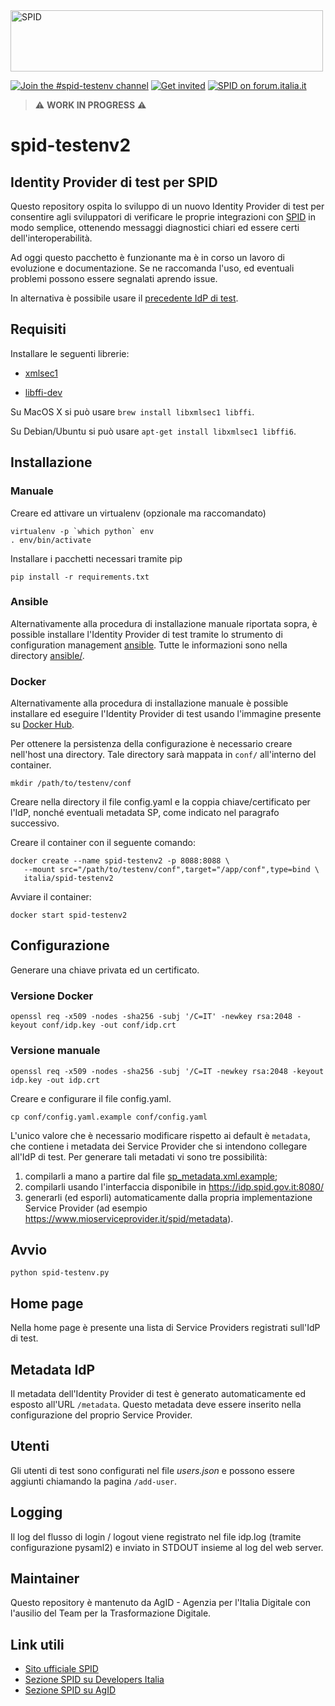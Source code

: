 <img src="https://github.com/italia/spid-graphics/blob/master/spid-logos/spid-logo-b-lb.png" alt="SPID" data-canonical-src="https://github.com/italia/spid-graphics/blob/master/spid-logos/spid-logo-b-lb.png" width="500" height="98" />

[![Join the #spid-testenv channel](https://img.shields.io/badge/Slack%20channel-%23spid--testenv-blue.svg?logo=slack)](https://developersitalia.slack.com/messages/C7ESTMQDQ)
[![Get invited](https://slack.developers.italia.it/badge.svg)](https://slack.developers.italia.it/)
[![SPID on forum.italia.it](https://img.shields.io/badge/Forum-SPID-blue.svg)](https://forum.italia.it/c/spid)

> ⚠️ **WORK IN PROGRESS** ⚠️

# spid-testenv2

## Identity Provider di test per SPID

Questo repository ospita lo sviluppo di un nuovo Identity Provider di test per consentire agli sviluppatori di verificare le proprie integrazioni con [SPID](https://www.spid.gov.it) in modo semplice, ottenendo messaggi diagnostici chiari ed essere certi dell'interoperabilità.

Ad oggi questo pacchetto è funzionante ma è in corso un lavoro di evoluzione e documentazione. Se ne raccomanda l'uso, ed eventuali problemi possono essere segnalati aprendo issue.

In alternativa è possibile usare il [precedente IdP di test](https://github.com/italia/spid-testenv).

## Requisiti

Installare le seguenti librerie:

* [xmlsec1](http://www.aleksey.com/xmlsec/)

* [libffi-dev](http://sourceware.org/libffi/)

Su MacOS X si può usare `brew install libxmlsec1 libffi`.

Su Debian/Ubuntu si può usare `apt-get install libxmlsec1 libffi6`.

## Installazione

### Manuale

Creare ed attivare un virtualenv (opzionale ma raccomandato)

```
virtualenv -p `which python` env
. env/bin/activate
```

Installare i pacchetti necessari tramite pip

```
pip install -r requirements.txt
```

### Ansible

Alternativamente alla procedura di installazione manuale riportata sopra, è possible installare l'Identity Provider di test tramite lo strumento di configuration management [ansible](https://www.ansible.com/). Tutte le informazioni sono nella directory [ansible/](ansible/).

### Docker

Alternativamente alla procedura di installazione manuale è possible installare ed eseguire l'Identity Provider di test usando l'immagine presente su [Docker Hub](https://hub.docker.com/).

Per ottenere la persistenza della configurazione è necessario creare nell'host una directory. Tale directory sarà mappata in `conf/` all'interno del container.

```
mkdir /path/to/testenv/conf
```

Creare nella directory il file config.yaml e la coppia chiave/certificato per l'IdP, nonché eventuali metadata SP, come indicato nel paragrafo successivo.

Creare il container con il seguente comando:

```
docker create --name spid-testenv2 -p 8088:8088 \
   --mount src="/path/to/testenv/conf",target="/app/conf",type=bind \
   italia/spid-testenv2
```

Avviare il container:

```
docker start spid-testenv2
```

## Configurazione

Generare una chiave privata ed un certificato.

### Versione Docker
```
openssl req -x509 -nodes -sha256 -subj '/C=IT' -newkey rsa:2048 -keyout conf/idp.key -out conf/idp.crt
```

### Versione manuale
```
openssl req -x509 -nodes -sha256 -subj '/C=IT -newkey rsa:2048 -keyout idp.key -out idp.crt
```



Creare e configurare il file config.yaml.

```
cp conf/config.yaml.example conf/config.yaml
```

L'unico valore che è necessario modificare rispetto ai default è `metadata`, che contiene i metadata dei Service Provider che si intendono collegare all'IdP di test. Per generare tali metadati vi sono tre possibilità:

1. compilarli a mano a partire dal file [sp_metadata.xml.example](conf/sp_metadata.xml.example);
2. compilarli usando l'interfaccia disponibile in https://idp.spid.gov.it:8080/
3. generarli (ed esporli) automaticamente dalla propria implementazione Service Provider (ad esempio https://www.mioserviceprovider.it/spid/metadata).

## Avvio

```
python spid-testenv.py
```

## Home page

Nella home page è presente una lista di Service Providers registrati sull'IdP di test.

## Metadata IdP

Il metadata dell'Identity Provider di test è generato automaticamente ed esposto all'URL `/metadata`. Questo metadata deve essere inserito nella configurazione del proprio Service Provider.

## Utenti

Gli utenti di test sono configurati nel file _users.json_ e possono essere aggiunti chiamando la pagina `/add-user`.

## Logging

Il log del flusso di login / logout viene registrato nel file idp.log (tramite configurazione pysaml2) e inviato in STDOUT insieme al log del web server.

## Maintainer

Questo repository è mantenuto da AgID - Agenzia per l'Italia Digitale con l'ausilio del Team per la Trasformazione Digitale.

## Link utili

* [Sito ufficiale SPID](https://www.spid.gov.it/)
* [Sezione SPID su Developers Italia](https://developers.italia.it/it/spid/)
* [Sezione SPID su AgID](https://www.agid.gov.it/it/piattaforme/spid)
